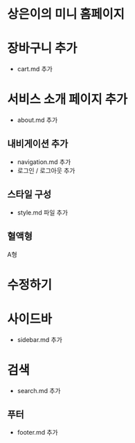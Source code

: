 # 상은이의 미니 홈페이지

# 장바구니 추가

- cart.md 추가

# 서비스 소개 페이지 추가

- about.md 추가

## 내비게이션 추가

- navigation.md 추가
- 로그인 / 로그아웃 추가

## 스타일 구성

- style.md 파일 추가

## 혈액형

A형

# 수정하기

# 사이드바

- sidebar.md 추가

# 검색

- search.md 추가

## 푸터

- footer.md 추가
